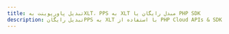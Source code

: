---title: تبدیل پاورپوینت بهXLT، PPS به XLT مبدل رایگان یا PHP SDKdescription: تبدیل رایگانPPS به XLT با استفاده از PHP Cloud APIs & SDK. همچنین اسناد Microsoft PowerPoint را در Cloud ایجاد، ویرایش و رندر کنید.---